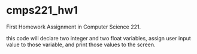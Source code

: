 # cmps221_hw1
First Homework Assignment in Computer Science 221.

this code will declare two integer and two float variables,
assign user input value to those variable,
and print those values to the screen.
